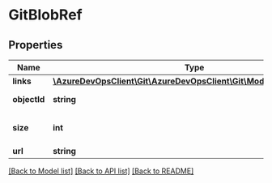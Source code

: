 # GitBlobRef

## Properties
Name | Type | Description | Notes
------------ | ------------- | ------------- | -------------
**links** | [**\AzureDevOpsClient\Git\AzureDevOpsClient\Git\Model\ReferenceLinks**](ReferenceLinks.md) |  | [optional] 
**objectId** | **string** | SHA1 hash of git object | [optional] 
**size** | **int** | Size of blob content (in bytes) | [optional] 
**url** | **string** |  | [optional] 

[[Back to Model list]](../README.md#documentation-for-models) [[Back to API list]](../README.md#documentation-for-api-endpoints) [[Back to README]](../README.md)


